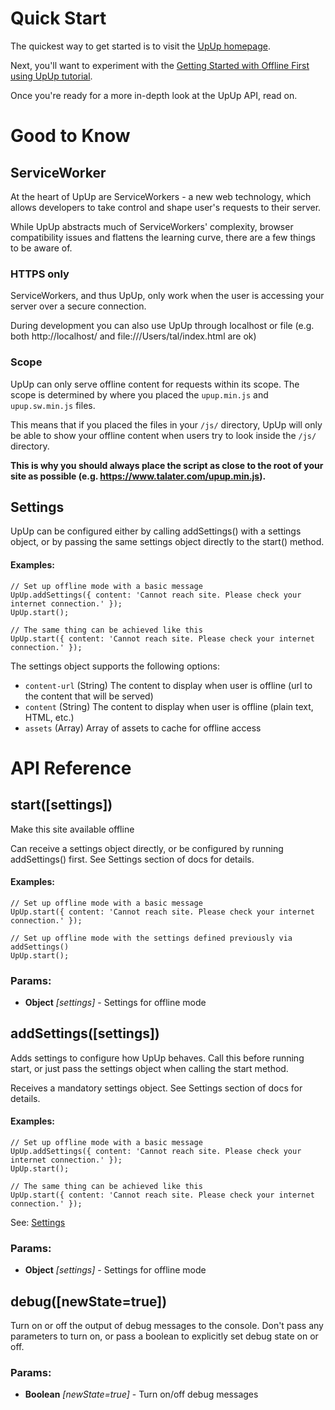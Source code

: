 

<!-- Start src/upup.js -->

# Quick Start

The quickest way to get started is to visit the [UpUp homepage](https://www.talater.com/upup/).

Next, you'll want to experiment with the [Getting Started with Offline First using UpUp tutorial](https://www.talater.com/upup/getting-started-with-offline-first.html).

Once you're ready for a more in-depth look at the UpUp API, read on.

# Good to Know

## ServiceWorker

At the heart of UpUp are ServiceWorkers - a new web technology, which allows developers to take control and shape user's requests to their server.

While UpUp abstracts much of ServiceWorkers' complexity, browser compatibility issues and flattens the learning curve, there are a few things to be aware of.

### HTTPS only

ServiceWorkers, and thus UpUp, only work when the user is accessing your server over a secure connection.

During development you can also use UpUp through localhost or file (e.g. both http://localhost/ and file:///Users/tal/index.html are ok)

### Scope
UpUp can only serve offline content for requests within its scope. The scope is determined by where you placed the `upup.min.js` and `upup.sw.min.js` files.

This means that if you placed the files in your `/js/` directory, UpUp will only be able to show your offline content when users try to look inside the `/js/` directory.

**This is why you should always place the script as close to the root of your site as possible (e.g. https://www.talater.com/upup.min.js).**

## Settings

UpUp can be configured either by calling addSettings() with a settings object, or by passing the
same settings object directly to the start() method.

#### Examples:
    // Set up offline mode with a basic message
    UpUp.addSettings({ content: 'Cannot reach site. Please check your internet connection.' });
    UpUp.start();

    // The same thing can be achieved like this
    UpUp.start({ content: 'Cannot reach site. Please check your internet connection.' });

The settings object supports the following options:
- `content-url`  (String) The content to display when user is offline (url to the content that will be served)
- `content`      (String) The content to display when user is offline (plain text, HTML, etc.)
- `assets`       (Array)  Array of assets to cache for offline access

# API Reference

## start([settings])

Make this site available offline

Can receive a settings object directly, or be configured by running addSettings() first.
See Settings section of docs for details.

#### Examples:
    // Set up offline mode with a basic message
    UpUp.start({ content: 'Cannot reach site. Please check your internet connection.' });

    // Set up offline mode with the settings defined previously via addSettings()
    UpUp.start();

### Params:

* **Object** *[settings]* - Settings for offline mode

## addSettings([settings])

Adds settings to configure how UpUp behaves.
Call this before running start, or just pass the settings object when calling the start method.

Receives a mandatory settings object. See Settings section of docs for details.

#### Examples:
    // Set up offline mode with a basic message
    UpUp.addSettings({ content: 'Cannot reach site. Please check your internet connection.' });
    UpUp.start();

    // The same thing can be achieved like this
    UpUp.start({ content: 'Cannot reach site. Please check your internet connection.' });

See: [Settings](#settings)

### Params:

* **Object** *[settings]* - Settings for offline mode

## debug([newState=true])

Turn on or off the output of debug messages to the console.
Don't pass any parameters to turn on, or pass a boolean to explicitly set
debug state on or off.

### Params:

* **Boolean** *[newState=true]* - Turn on/off debug messages

<!-- End src/upup.js -->

